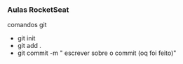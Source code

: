 ### Aulas RocketSeat

comandos git 
- git init
- git add .
- git commit -m " escrever sobre o commit (oq foi feito)"